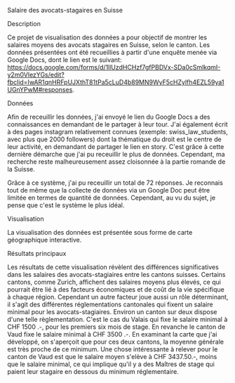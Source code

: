 Salaire des avocats-stagaires en Suisse


Description

Ce projet de visualisation des données a pour objectif de montrer les salaires moyens des avocats stagaires en Suisse, selon le canton. Les données présentées ont été recueillies à partir d'une enquête menée via Google Docs, dont le lien est le suivant: https://docs.google.com/forms/d/1llUzdHCHzf7gfPBDVx-SDa0cSmlkqmI-y2m0VlezYGs/edit?fbclid=IwAR1qnHRFpUJXthT81tPa5cLuD4b89MN9WyF5cHZylfh4EZL59ya1UGnYPwM#responses. 


Données

Afin de receuillir les données, j'ai envoyé le lien du Google Docs a des connaissances en demandant de le partager à leur tour. J'ai également écrit à des pages instagram relativement connues (exemple: swiss_law_students, avec plus que 2000 followers) dont la thématique du droit est le centre de leur activité, en demandant de partager le lien en story. C'est grâce à cette dernière démarche que j'ai pu receuillir le plus de données. 
Cependant, ma recherche reste malheureusement assez cloisonnée à la partie romande de la Suisse.

Grâce à ce système, j'ai pu receuillir un total de 72 réponses. Je reconnais tout de même que la collecte de données via un Google Doc peut être limitée en termes de quantité de données. Cependant, au vu du sujet, je pense que c'est le système le plus idéal. 


Visualisation

La visualisation des données est présentée sous forme de carte géographique interactive. 


Résultats principaux 

Les résultats de cette visualisation révèlent des différences significatives dans les salaires des avocats-stagiaires entre les cantons suisses. Certains cantons, comme Zurich, affichent des salaires moyens plus élevés, ce qui pourrait être lié à des facteurs économiques et de coût de la vie spécifique à chaque région. 
Cependant un autre facteur joue aussi un rôle déterminant, il s'agit des différentes réglementations cantonales qui fixent un salaire minimal pour les avocats-stagiaires. 
Environ un canton sur deux dispose d'une telle règlementation. C'est le cas du Valais qui fixe le salaire minimal à CHF 1500 .-, pour les premiers six mois de stage. En revanche le canton de Vaud fixe le salaire minimal à CHF 3500 .-. 
En examinant la carte que j'ai développé, on s'aperçoit que pour ces deux cantons, la moyenne générale est très proche de ce minimum. 
Une chose intéressante à relever pour le canton de Vaud est que le salaire moyen s'elève à CHF 3437.50.-, moins que le salaire minimal, ce qui implique qu'il y a des Maîtres de stage qui paient leur stagaire en dessous du minimum réglementaire. 

